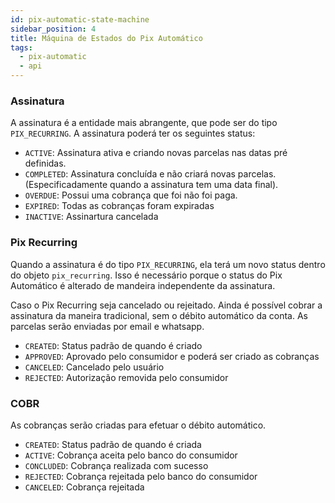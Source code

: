```yaml
---
id: pix-automatic-state-machine
sidebar_position: 4
title: Máquina de Estados do Pix Automático
tags:
  - pix-automatic
  - api
---
```


### Assinatura

A assinatura é a entidade mais abrangente, que pode ser do tipo `PIX_RECURRING`. A assinatura poderá ter os seguintes status:

- `ACTIVE`: Assinatura ativa e criando novas parcelas nas datas pré definidas.
- `COMPLETED`: Assinatura concluída e não criará novas parcelas. (Especificadamente quando a assinatura tem uma data final).
- `OVERDUE`: Possui uma cobrança que foi não foi paga.
- `EXPIRED`: Todas as cobranças foram expiradas
- `INACTIVE`: Assinartura cancelada

### Pix Recurring

Quando a assinatura é do tipo `PIX_RECURRING`, ela terá um novo status dentro do objeto `pix_recurring`. Isso é necessário porque o status do Pix Automático é alterado de mandeira independente da assinatura.

Caso o Pix Recurring seja cancelado ou rejeitado. Ainda é possível cobrar a assinatura da maneira tradicional, sem o débito automático da conta. As parcelas serão enviadas por email e whatsapp.

- `CREATED`: Status padrão de quando é criado 
- `APPROVED`: Aprovado pelo consumidor e poderá ser criado as cobranças
- `CANCELED`: Cancelado pelo usuário
- `REJECTED`: Autorização removida pelo consumidor

### COBR

As cobranças serão criadas para efetuar o débito automático.

- `CREATED`: Status padrão de quando é criada
- `ACTIVE`: Cobrança aceita pelo banco do consumidor
- `CONCLUDED`: Cobrança realizada com sucesso
- `REJECTED`: Cobrança rejeitada pelo banco do consumidor
- `CANCELED`: Cobrança rejeitada